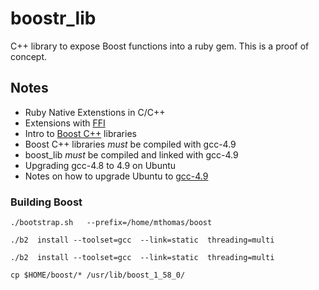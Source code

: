 boostr_lib
==========

C++ library to expose Boost functions into a ruby gem.  This is a proof of concept.

## Notes

- Ruby Native Extenstions in C/C++
- Extensions with [FFI](https://github.com/ffi/ffi)
- Intro to [Boost C++](http://www.boost.org/) libraries
- Boost C++ libraries *must* be compiled with gcc-4.9
- boost_lib *must* be compiled and linked with gcc-4.9
- Upgrading gcc-4.8 to 4.9 on Ubuntu
- Notes on how to upgrade Ubuntu to [gcc-4.9](http://askubuntu.com/questions/466651/how-do-i-use-the-latest-gcc-4-9-on-ubuntu-14-04)

### Building Boost
`./bootstrap.sh   --prefix=/home/mthomas/boost`

`./b2  install --toolset=gcc  --link=static  threading=multi`

`./b2  install --toolset=gcc  --link=static  threading=multi`

`cp $HOME/boost/* /usr/lib/boost_1_58_0/`
